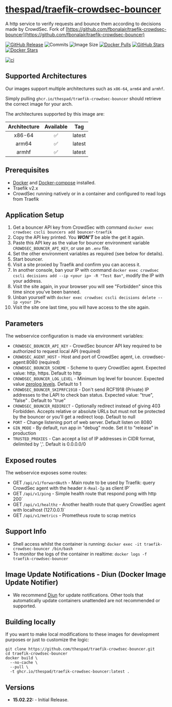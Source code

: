 # [thespad/traefik-crowdsec-bouncer](https://github.com/thespad/traefik-crowdsec-bouncer)

A http service to verify requests and bounce them according to decisions made by CrowdSec. Fork of [https://github.com/fbonalair/traefik-crowdsec-bouncer](https://github.com/fbonalair/traefik-crowdsec-bouncer)

[![GitHub Release](https://img.shields.io/github/release/thespad/traefik-crowdsec-bouncer.svg?color=26689A&labelColor=555555&logoColor=ffffff&style=for-the-badge&logo=github&include_prereleases)](https://github.com/thespad/traefik-crowdsec-bouncer/releases)
![Commits](https://img.shields.io/github/commits-since/thespad/traefik-crowdsec-bouncer/latest?color=26689A&include_prereleases&logo=github&style=for-the-badge)
![Image Size](https://img.shields.io/docker/image-size/thespad/whisparr/latest?color=26689A&labelColor=555555&logoColor=ffffff&style=for-the-badge&label=Size)
[![Docker Pulls](https://img.shields.io/docker/pulls/thespad/whisparr.svg?color=26689A&labelColor=555555&logoColor=ffffff&style=for-the-badge&label=pulls&logo=docker)](https://hub.docker.com/r/thespad/whisparr)
[![GitHub Stars](https://img.shields.io/github/stars/thespad/traefik-crowdsec-bouncer.svg?color=26689A&labelColor=555555&logoColor=ffffff&style=for-the-badge&logo=github)](https://github.com/thespad/traefik-crowdsec-bouncer)
[![Docker Stars](https://img.shields.io/docker/stars/thespad/whisparr.svg?color=26689A&labelColor=555555&logoColor=ffffff&style=for-the-badge&label=stars&logo=docker)](https://hub.docker.com/r/thespad/whisparr)

[![ci](https://img.shields.io/github/actions/workflow/status/thespad/traefik-crowdsec-bouncer/call-build-image.yml?labelColor=555555&logoColor=ffffff&style=for-the-badge&logo=github&label=Build%20Image)](https://github.com/thespad/traefik-crowdsec-bouncer/actions/workflows/call-build-image.yml)

## Supported Architectures

Our images support multiple architectures such as `x86-64`, `arm64` and `armhf`.

Simply pulling `ghcr.io/thespad/traefik-crowdsec-bouncer` should retrieve the correct image for your arch.

The architectures supported by this image are:

| Architecture | Available | Tag |
| :----: | :----: | ---- |
| x86-64 | ✅ | latest |
| arm64 | ✅ | latest |
| armhf | ✅ | latest |

## Prerequisites

* [Docker](https://docs.docker.com/get-docker/) and [Docker-compose](https://docs.docker.com/compose/install/) installed.
* Traefik v2.x
* CrowdSec running natively or in a container and configured to read logs from Traefik

## Application Setup

1. Get a bouncer API key from CrowdSec with command `docker exec crowdsec cscli bouncers add bouncer-traefik`
2. Copy the API key printed. You **_WON'T_** be able the get it again.
3. Paste this API key as the value for bouncer environment variable `CROWDSEC_BOUNCER_API_KEY`, or use an `.env` file.
4. Set the other environment variables as required (see below for details).
5. Start bouncer.
6. Visit a site proxied by Traefik and confirm you can access it.
7. In another console, ban your IP with command `docker exec crowdsec cscli decisions add --ip <your ip> -R "Test Ban"`, modify the IP with your address.
8. Visit the site again, in your browser you will see "Forbidden" since this time since you've been banned.
9. Unban yourself with `docker exec crowdsec cscli decisions delete --ip <your IP>`
10. Visit the site one last time, you will have access to the site again.

## Parameters

The webservice configuration is made via environment variables:

* `CROWDSEC_BOUNCER_API_KEY`            - CrowdSec bouncer API key required to be authorized to request local API (required)
* `CROWDSEC_AGENT_HOST`                 - Host and port of CrowdSec agent, i.e. crowdsec-agent:8080 (required)
* `CROWDSEC_BOUNCER_SCHEME`             - Scheme to query CrowdSec agent. Expected value: http, https. Default to http
* `CROWDSEC_BOUNCER_LOG_LEVEL`          - Minimum log level for bouncer. Expected value [zerolog levels](https://pkg.go.dev/github.com/rs/zerolog#readme-leveled-logging). Default to 1
* `CROWDSEC_BOUNCER_SKIPRFC1918`        - Don't send RCF1918 (Private) IP addresses to the LAPI to check ban status. Expected value: "true", "false" . Default to "true"
* `CROWDSEC_BOUNCER_REDIRECT`           - Optionally redirect instead of giving 403 Forbidden. Accepts relative or absolute URLs but must not be protected by the bouncer or you'll get a redirect loop. Default to null
* `PORT`                                - Change listening port of web server. Default listen on 8080
* `GIN_MODE`                            - By default, run app in "debug" mode. Set it to "release" in production
* `TRUSTED_PROXIES`                     - Can accept a list of IP addresses in CIDR format, delimited by ','. Default is 0.0.0.0/0

## Exposed routes

The webservice exposes some routes:

* GET `/api/v1/forwardAuth`             - Main route to be used by Traefik: query CrowdSec agent with the header `X-Real-Ip` as client IP`
* GET `/api/v1/ping`                    - Simple health route that respond pong with http 200`
* GET `/api/v1/healthz`                 - Another health route that query CrowdSec agent with localhost (127.0.0.1)`
* GET `/api/v1/metrics`                 - Prometheus route to scrap metrics

## Support Info

* Shell access whilst the container is running: `docker exec -it traefik-crowdsec-bouncer /bin/bash`
* To monitor the logs of the container in realtime: `docker logs -f traefik-crowdsec-bouncer`

## Image Update Notifications - Diun (Docker Image Update Notifier)

* We recommend [Diun](https://crazymax.dev/diun/) for update notifications. Other tools that automatically update containers unattended are not recommended or supported.

## Building locally

If you want to make local modifications to these images for development purposes or just to customize the logic:

```shell
git clone https://github.com/thespad/traefik-crowdsec-bouncer.git
cd traefik-crowdsec-bouncer
docker build \
  --no-cache \
  --pull \
  -t ghcr.io/thespad/traefik-crowdsec-bouncer:latest .
```

## Versions

* **15.02.22:** - Initial Release.

